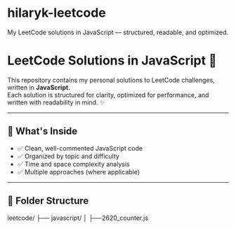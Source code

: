 # hilaryk-leetcode
My LeetCode solutions in JavaScript — structured, readable, and optimized.
# LeetCode Solutions in JavaScript 📘

This repository contains my personal solutions to LeetCode challenges, written in **JavaScript**.  
Each solution is structured for clarity, optimized for performance, and written with readability in mind. ✨

---

## 📌 What's Inside

- ✅ Clean, well-commented JavaScript code  
- ✅ Organized by topic and difficulty  
- ✅ Time and space complexity analysis  
- ✅ Multiple approaches (where applicable)  

---

## 📂 Folder Structure

leetcode/
├── javascript/
│   ├──2620_counter.js
